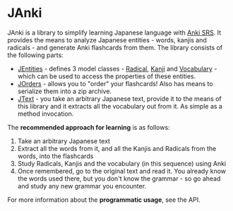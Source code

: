 JAnki
====
JAnki is a library to simplify learning Japanese language with [Anki SRS](http://ankisrs.net/). It provides the means to analyze Japanese entities - words, kanjis and radicals - and generate Anki flashcards from them. The library consists of the following parts:

 - [JEntities](http://anki-japan.github.io/jentities/index.html#jentities.package) - defines 3 model classes - [Radical](http://anki-japan.github.io/jentities/index.html#jentities.Radical), [Kanji](http://anki-japan.github.io/jentities/index.html#jentities.Kanji) and [Vocabulary](http://anki-japan.github.io/jentities/index.html#jentities.Vocabulary) - which can be used to access the properties of these entities.
 - [JOrders](http://anki-japan.github.io/jorders/index.html#jorders.ProcessOrder$) - allows you to "order" your flashcards! Also has means to serialize them into a zip archive.
 - [JText](http://anki-japan.github.io/jtext/index.html#jtext.TextTokenizer$) - you take an arbitrary Japanese text, provide it to the means of this library and it extracts all the vocabulary out from it. As simple as a method invocation.

The **recommended approach for learning** is as follows:

 1. Take an arbitrary Japanese text
 2. Extract all the words from it, and all the Kanjis and Radicals from the words, into the flashcards
 3. Study Radicals, Kanjis and the vocabulary (in this sequence) using Anki
 4. Once remembered, go to the original text and read it. You already know the words used there, but you don't know the grammar - so go ahead and study any new grammar you encounter.

For more information about the **programmatic usage**, see the API.